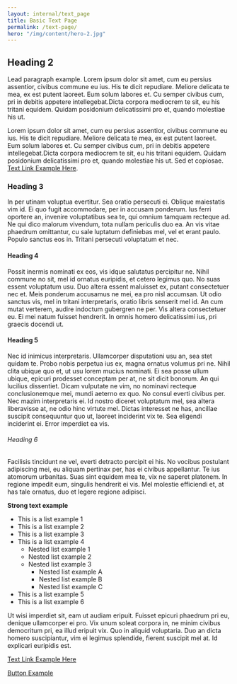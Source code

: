 ```yaml
---
layout: internal/text_page
title: Basic Text Page
permalink: /text-page/
hero: "/img/content/hero-2.jpg"
---
```


## Heading 2

<p class="lead">Lead paragraph example. Lorem ipsum dolor sit amet, cum eu persius assentior, civibus commune eu ius. His te dicit repudiare. Meliore delicata te mea, ex est putent laoreet. Eum solum labores et. Cu semper civibus cum, pri in debitis appetere intellegebat.Dicta corpora mediocrem te sit, eu his tritani equidem. Quidam posidonium delicatissimi pro et, quando molestiae his ut.</p>

Lorem ipsum dolor sit amet, cum eu persius assentior, civibus commune eu ius. His te dicit repudiare. Meliore delicata te mea, ex est putent laoreet. Eum solum labores et. Cu semper civibus cum, pri in debitis appetere intellegebat.Dicta corpora mediocrem te sit, eu his tritani equidem. Quidam posidonium delicatissimi pro et, quando molestiae his ut. Sed et copiosae. [Text Link Example Here](#).

### Heading 3

In per utinam voluptua evertitur. Sea oratio persecuti ei. Oblique maiestatis vim id. Ei quo fugit accommodare, per in accusam ponderum. Ius ferri oportere an, invenire voluptatibus sea te, qui omnium tamquam recteque ad. Ne qui dico malorum vivendum, tota nullam periculis duo ea. An vis vitae phaedrum omittantur, cu sale luptatum definiebas mel, vel et erant paulo. Populo sanctus eos in. Tritani persecuti voluptatum et nec.

#### Heading 4

Possit inermis nominati ex eos, vis idque salutatus percipitur ne. Nihil commune no sit, mel id ornatus euripidis, et cetero legimus quo. No suas essent voluptatum usu. Duo altera essent maluisset ex, putant consectetuer nec et. Meis ponderum accusamus ne mei, ea pro nisl accumsan. Ut odio sanctus vis, mel in tritani interpretaris, oratio libris senserit mel id. An cum mutat verterem, audire indoctum gubergren ne per. Vis altera consectetuer eu. Ei mei natum fuisset hendrerit. In omnis homero delicatissimi ius, pri graecis docendi ut.

#### Heading 5

Nec id inimicus interpretaris. Ullamcorper disputationi usu an, sea stet quidam te. Probo nobis perpetua ius ex, magna ornatus volumus pri ne. Nihil clita ubique quo et, ut usu lorem mucius nominati. Ei sea posse ullum ubique, epicuri prodesset conceptam per at, ne sit dicit bonorum. An qui lucilius dissentiet. Dicam vulputate ne vim, no nominavi recteque conclusionemque mei, mundi aeterno ex quo. No consul everti civibus per. Nec mazim interpretaris ei. Id nostro diceret voluptatum mel, sea altera liberavisse at, ne odio hinc virtute mel. Dictas interesset ne has, ancillae suscipit consequuntur quo ut, laoreet inciderint vix te. Sea eligendi inciderint ei. Error imperdiet ea vis.

###### Heading 6

Facilisis tincidunt ne vel, everti detracto percipit ei his. No vocibus postulant adipiscing mei, eu aliquam pertinax per, has ei civibus appellantur. Te ius atomorum urbanitas. Suas sint equidem mea te, vix ne saperet platonem. In regione impedit eum, singulis hendrerit ei vis. Mel molestie efficiendi et, at has tale ornatus, duo et legere regione adipisci.

**Strong text example**

* This is a list example 1
* This is a list example 2
* This is a list example 3
* This is a list example 4
	* Nested list example 1
	* Nested list example 2
	* Nested list example 3
		* Nested list example A
		* Nested list example B
		* Nested list example C
* This is a list example 5
* This is a list example 6

Ut wisi imperdiet sit, eam ut audiam eripuit. Fuisset epicuri phaedrum pri eu, denique ullamcorper ei pro. Vix unum soleat corpora in, ne minim civibus democritum pri, ea illud eripuit vix. Quo in aliquid voluptaria. Duo an dicta homero suscipiantur, vim ei legimus splendide, fierent suscipit mel at. Id explicari euripidis est.

[Text Link Example Here](#)

<a class="btn btn-primary btn-text" href="#">Button Example</a>
